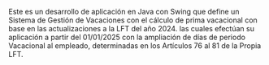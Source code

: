 Este es un desarrollo de aplicación en Java con Swing que define un Sistema de Gestión de Vacaciones con el cálculo de prima vacacional con base en las actualizaciones a la LFT del año 2024.
las cuales efectúan su aplicación a partir del 01/01/2025 con la ampliación de días de periodo Vacacional al empleado, determinadas en los Artículos 76 al 81 de la Propia LFT.
